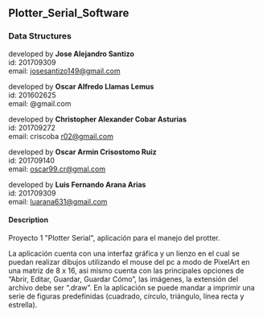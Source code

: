 ## Plotter_Serial_Software
### Data Structures

developed by **Jose Alejandro Santizo**<br>
id: 201709309<br>
email: josesantizo149@gmail.com<br>

developed by **Oscar Alfredo Llamas Lemus**<br>
id: 201602625<br>
email: @gmail.com<br>

developed by **Christopher Alexander Cobar Asturias**<br>
id: 201709272<br>
email: criscoba
r02@gmail.com<br>

developed by **Oscar Armin Crisostomo Ruiz**<br>
id: 201709140<br>
email: oscar99.cr@gmal.com<br>

developed by **Luis Fernando Arana Arias**<br>
id: 201709309<br>
email: luarana631@gmail.com<br>


#### Description
Proyecto 1 "Plotter Serial", aplicación para el manejo del protter.

La aplicación cuenta con una interfaz gráfica y un lienzo en el cual se puedan realizar dibujos utilizando el mouse del pc a modo de PixelArt en una matriz de 8 x 16, asi mismo cuenta con las principales opciones de “Abrir, Editar, Guardar, Guardar Cómo”, las imágenes, la extensión del archivo debe ser “.draw”. En la aplicación se puede mandar a imprimir una serie de figuras predefinidas (cuadrado, círculo, triángulo, línea recta y estrella).


